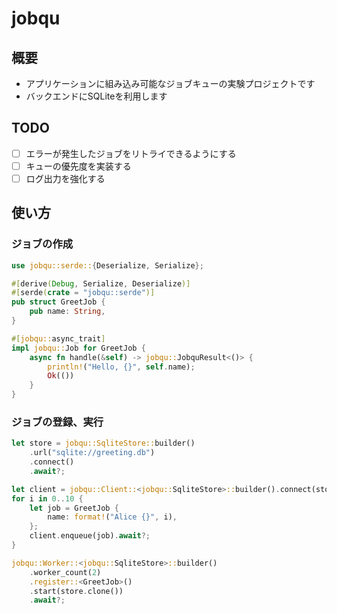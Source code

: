 # jobqu

## 概要
- アプリケーションに組み込み可能なジョブキューの実験プロジェクトです
- バックエンドにSQLiteを利用します

## TODO
- [ ] エラーが発生したジョブをリトライできるようにする
- [ ] キューの優先度を実装する
- [ ] ログ出力を強化する

## 使い方

### ジョブの作成
```rust
use jobqu::serde::{Deserialize, Serialize};

#[derive(Debug, Serialize, Deserialize)]
#[serde(crate = "jobqu::serde")]
pub struct GreetJob {
    pub name: String,
}

#[jobqu::async_trait]
impl jobqu::Job for GreetJob {
    async fn handle(&self) -> jobqu::JobquResult<()> {
        println!("Hello, {}", self.name);
        Ok(())
    }
}
```

### ジョブの登録、実行
```rust
let store = jobqu::SqliteStore::builder()
    .url("sqlite://greeting.db")
    .connect()
    .await?;

let client = jobqu::Client::<jobqu::SqliteStore>::builder().connect(store.clone());
for i in 0..10 {
    let job = GreetJob {
        name: format!("Alice {}", i),
    };
    client.enqueue(job).await?;
}

jobqu::Worker::<jobqu::SqliteStore>::builder()
    .worker_count(2)
    .register::<GreetJob>()
    .start(store.clone())
    .await?;
```

